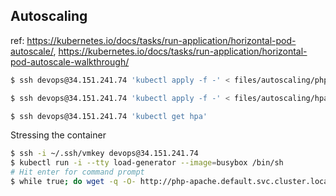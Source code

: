 ## Autoscaling

ref: https://kubernetes.io/docs/tasks/run-application/horizontal-pod-autoscale/, https://kubernetes.io/docs/tasks/run-application/horizontal-pod-autoscale-walkthrough/


```sh
$ ssh devops@34.151.241.74 'kubectl apply -f -' < files/autoscaling/php-apache.yaml
```

```sh
$ ssh devops@34.151.241.74 'kubectl apply -f -' < files/autoscaling/hpa.yaml
```

```sh
$ ssh devops@34.151.241.74 'kubectl get hpa'
```

Stressing the container

```sh
$ ssh -i ~/.ssh/vmkey devops@34.151.241.74
$ kubectl run -i --tty load-generator --image=busybox /bin/sh
# Hit enter for command prompt
$ while true; do wget -q -O- http://php-apache.default.svc.cluster.local; done
```